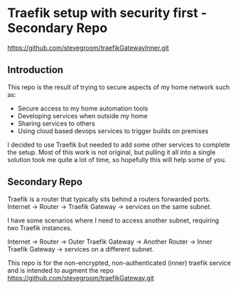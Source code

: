 # Traefik setup with security first - Secondary Repo

<https://github.com/stevegroom/traefikGatewayInner.git>

## Introduction

This repo is the result of trying to secure aspects of my home network such as:

- Secure access to my home automation tools
- Developing services when outside my home
- Sharing services to others
- Using cloud based devops services to trigger builds on premises

I decided to use Traefik but needed to add some other services to complete the setup. Most of this work is not original, but pulling it all into a single solution took me quite a lot of time, so hopefully this will help some of you.

## Secondary Repo

Traefik is a router that typically sits behind a routers forwarded ports. Internet -> Router -> Traefik Gateway -> services on the same subnet.

I have some scenarios where I need to access another subnet, requiring two Traefik instances.

Internet -> Router -> Outer Traefik Gateway -> Another Router -> Inner Traefik Gateway -> services on a different subnet.

This repo is for the non-encrypted, non-authenticated (inner) traefik service and is intended to augment the repo <https://github.com/stevegroom/traefikGateway.git>
